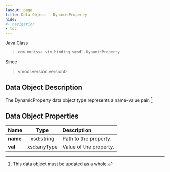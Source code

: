 ```yaml
---
layout: page
title: Data Object - DynamicProperty
hide:
#- navigation
- toc
---
```






Java Class
> `com.omnissa.vim.binding.vmodl.DynamicProperty`

Since
> vmodl.version.version0


## Data Object Description

The DynamicProperty data object type represents a name-value pair.
 [^167]



## Data Object Properties

 Name | Type | Description
:---|:---:|:---
**name**|  xsd:string|  Path to the property.
**val**|  xsd:anyType|  Value of the property.


 


[^167]: This data object must be updated as a whole.